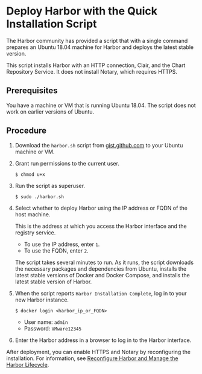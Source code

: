 # Deploy Harbor with the Quick Installation Script

The Harbor community has provided a script that with a single command prepares an Ubuntu 18.04 machine for Harbor and deploys the latest stable version.

This script installs Harbor with an HTTP connection, Clair, and the Chart Repository Service. It does not install Notary, which requires HTTPS.

## Prerequisites

You have a machine or VM that is running Ubuntu 18.04. The script does not work on earlier versions of Ubuntu.

## Procedure

1. Download the `harbor.sh` script from [gist.github.com](https://gist.github.com/kacole2/95e83ac84fec950b1a70b0853d6594dc) to your Ubuntu machine or VM.
1. Grant run permissions to the current user.

   ```$ chmod u+x```
1. Run the script as superuser.

   ```$ sudo ./harbor.sh```
1. Select whether to deploy Harbor using the IP address or FQDN of the host machine. 

   This is the address at which you access the Harbor interface and the registry service.
   
   - To use the IP address, enter `1`.
   - To use the FQDN, enter `2`.
   
   The script takes several minutes to run. As it runs, the script downloads the necessary packages and dependencies from Ubuntu, installs the latest stable versions of Docker and Docker Compose, and installs the latest stable version of Harbor.
   
1. When the script reports `Harbor Installation Complete`, log in to your new Harbor instance. 

   ```$ docker login <harbor_ip_or_FQDN>```
   
   - User name: `admin`
   - Password: `VMware12345` 
1. Enter the Harbor address in a browser to log in to the Harbor interface.

After deployment, you can enable HTTPS and Notary by reconfiguring the installation. For information, see [Reconfigure Harbor and Manage the Harbor Lifecycle](reconfigure_manage_lifecycle.md).